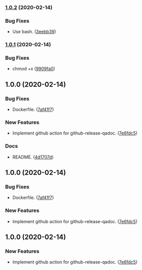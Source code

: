 ### [1.0.2](https://github.com/locona/action-github-release-qadoc/compare/v1.0.1...v1.0.2) (2020-02-14)


### Bug Fixes

* Use bash. ([3eebb39](https://github.com/locona/action-github-release-qadoc/commit/3eebb39eae7eb5ecf91857f27a8a5991ebaccc8f))

### [1.0.1](https://github.com/locona/action-github-release-qadoc/compare/v1.0.0...v1.0.1) (2020-02-14)


### Bug Fixes

* chmod +x ([9909fa0](https://github.com/locona/action-github-release-qadoc/commit/9909fa05d68bd9e32096e8024a50de0fc3618f56))

## 1.0.0 (2020-02-14)


### Bug Fixes

* Dockerfile. ([7af41f7](https://github.com/locona/action-github-release-qadoc/commit/7af41f76fc9bbae581100a5caa6843818c2478b6))


### New Features

* Implement github action for github-release-qadoc. ([7e6fdc5](https://github.com/locona/action-github-release-qadoc/commit/7e6fdc55a59f8236ac46d5fe9ad15cc8f89e557f))


### Docs

* README. ([4d1707d](https://github.com/locona/action-github-release-qadoc/commit/4d1707da7aa9d1c182709803d5b23db25c49b449))

## 1.0.0 (2020-02-14)


### Bug Fixes

* Dockerfile. ([7af41f7](https://github.com/locona/action-github-release-qadoc/commit/7af41f76fc9bbae581100a5caa6843818c2478b6))


### New Features

* Implement github action for github-release-qadoc. ([7e6fdc5](https://github.com/locona/action-github-release-qadoc/commit/7e6fdc55a59f8236ac46d5fe9ad15cc8f89e557f))

## 1.0.0 (2020-02-14)


### New Features

* Implement github action for github-release-qadoc. ([7e6fdc5](https://github.com/locona/action-github-release-qadoc/commit/7e6fdc55a59f8236ac46d5fe9ad15cc8f89e557f))

